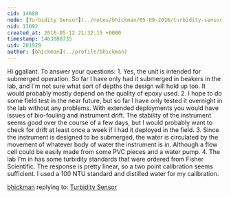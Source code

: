 ```yaml
---
cid: 14600
node: [Turbidity Sensor](../notes/bhickman/05-09-2016/turbidity-sensor)
nid: 13092
created_at: 2016-05-12 21:32:15 +0000
timestamp: 1463088735
uid: 201929
author: [bhickman](../profile/bhickman)
---
```


Hi ggallant. To answer your questions: 1. Yes, the unit is intended for submerged operation. So far I have only had it submerged in beakers in the lab, and I'm not sure what sort of depths the design will hold up too. It would probably mostly depend on the quality of epoxy used.  2. I hope to do some field test in the near future, but so far I have only tested it overnight in the lab without any problems. With extended deployments you would have issues of bio-fouling and instrument drift. The stability of the instrument seems good over the course of a few days, but I would probably want to check for drift at least once a week if I had it deployed in the field. 3. Since the instrument is designed to be submerged, the water is circulated by the movement of whatever body of water the instrument is in. Although a flow cell could be easily made from some PVC pieces and a water pump. 4. The lab I'm in has some turbidity standards that were ordered from Fisher Scientific. The response is pretty linear, so a two point calibration seems sufficient. I used a 100 NTU standard and distilled water for my calibration. 

[bhickman](../profile/bhickman) replying to: [Turbidity Sensor](../notes/bhickman/05-09-2016/turbidity-sensor)

